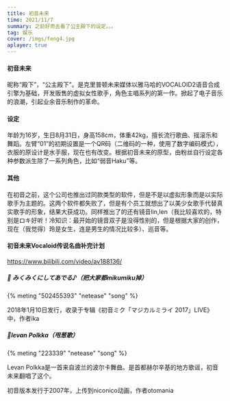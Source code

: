 ```yaml
---
title: 初音未来
time: 2021/11/7
summary: 之前好奇去看了公主殿下的设定。。。
tag: 娱乐
cover: /imgs/feng4.jpg
aplayer: true
---
```




#### 初音未来

  昵称“殿下”，“公主殿下”。是克里普顿未来媒体以雅马哈的VOCALOID2语音合成引擎为基础，开发贩售的虚拟女性歌手，角色主唱系列的第一作。掀起了电子音乐的浪潮，引起业余音乐制作的革命。

#### 设定

年龄为16岁，生日8月31日，身高158cm，体重42kg，擅长流行歌曲、摇滚乐和舞蹈。左臂“01”的初期设置是一个QR码（二维码的一种，使用了数字编码模式），衣服的原设计是水手服，现在也有改变。根据初音未来的原型，由粉丝自行设定各种参数派生除了一系列角色，比如“弱音Haku”等。

#### 其他

在初音之前，这个公司也推出过同款类型的软件，但是不是以虚拟形象而是以实际歌手为主题的。这两个软件都失败了，但是有个员工就想出了以美少女歌手代替真实歌手的形象，结果大获成功。同样推出了的还有镜音lin,len（我比较喜欢的，特别是ロキ好听！冷知识：最开始的镜音双子是没得性别的，但是根据大家的创作，现在（我觉得）玲是女生，连是男生的情况比较多）、巡音等。



#### 初音未来Vocaloid传说名曲补完计划

https://www.bilibili.com/video/av188136/

##### 🎵 みくみくにしてあでる♪（把大家都mikumiku掉）

{% meting "502455393" "netease" "song" %}

2018年1月10日发行，收录于专辑《初音ミク「マジカルミライ 2017」LIVE》中，作者ika

##### 🎵Ievan Polkka（甩葱歌）

{% meting "223339" "netease" "song" %}

Levan Polkka是一首来自波兰的波尔卡舞曲。是首都赫尔辛基的地方歌谣，初音未来翻唱了这个。

初音版本发行于2007年，上传到niconico动画，作者otomania

